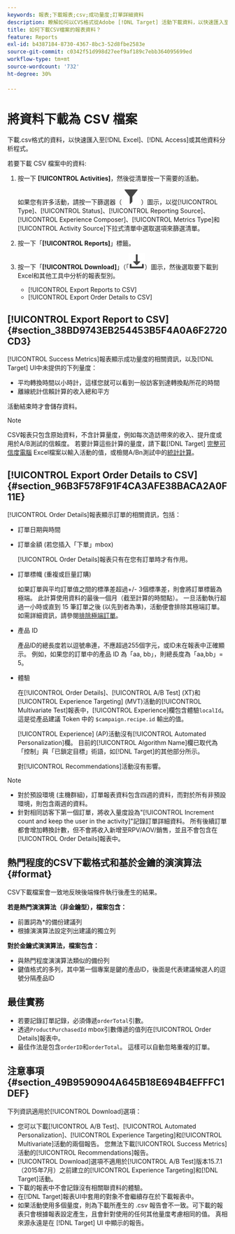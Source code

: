 ```yaml
---
keywords: 報表;下載報表;csv;成功量度;訂單詳細資料
description: 瞭解如何以CVS格式從Adobe [!DNL Target] 活動下載資料，以快速匯入至Excel、Access或其他資料分析程式。
title: 如何下載CSV檔案的報表資料？
feature: Reports
exl-id: b4387184-8730-4367-8bc3-52d8fbe2583e
source-git-commit: c0342f51d998d27eef9af189c7ebb364095699ed
workflow-type: tm+mt
source-wordcount: '732'
ht-degree: 30%

---
```


# 將資料下載為 CSV 檔案

下載.csv格式的資料，以快速匯入至[!DNL Excel]、[!DNL Access]或其他資料分析程式。

若要下載 CSV 檔案中的資料:

1. 按一下 **[!UICONTROL Activities]**，然後從清單按一下需要的活動。

   如果您有許多活動，請按一下篩選器（ ![篩選器圖示](/help/main/assets/icons/Filter.svg) ）圖示，以從[!UICONTROL Type]、[!UICONTROL Status]、[!UICONTROL Reporting Source]、[!UICONTROL Experience Composer]、[!UICONTROL Metrics Type]和[!UICONTROL Activity Source]下拉式清單中選取選項來篩選清單。

1. 按一下「**[!UICONTROL Reports]**」標籤。
1. 按一下「**[!UICONTROL Download]**」（「![下載」圖示](/help/main/assets/icons/Download.svg)）圖示，然後選取要下載到Excel和其他工具中分析的報表型別。

   * [!UICONTROL Export Reports to CSV]
   * [!UICONTROL Export Order Details to CSV]

## [!UICONTROL Export Report to CSV] {#section_38BD9743EB254453B5F4A0A6F2720CD3}

[!UICONTROL Success Metrics]報表顯示成功量度的相關資訊，以及[!DNL Target] UI中未提供的下列量度：

* 平均轉換時間以小時計，這樣您就可以看到一般訪客到達轉換點所花的時間
* 離線統計信賴計算的收入總和平方

活動結束時才會儲存資料。

>[!NOTE]
>
>CSV報表只包含原始資料，不含計算量度，例如每次造訪帶來的收入、提升度或用於A/B測試的信賴度。 若要計算這些計算的量度，請下載[!DNL Target] [完整可信度電腦](/help/main/assets/complete_confidence_calculator.xlsx) Excel檔案以輸入活動的值，或檢閱A/Bn測試中的[統計計算](/help/main/c-reports/statistical-methodology/statistical-calculations.md)。

## [!UICONTROL Export Order Details to CSV] {#section_96B3F578F91F4CA3AFE38BACA2A0F11E}

[!UICONTROL Order Details]報表顯示訂單的相關資訊，包括：

* 訂單日期與時間
* 訂單金額 (若您插入「下單」mbox)

  [!UICONTROL Order Details]報表只有在您有訂單時才有作用。

* 訂單標幟 (重複或巨量訂購)

  如果訂單與平均訂單值之間的標準差超過+/- 3個標準差，則會將訂單標籤為極端。 此計算使用資料的最後一個月（截至計算的時間點）。 一旦活動執行超過一小時或直到 15 筆訂單之後 (以先到者為準)，活動便會排除其極端訂單。如需詳細資訊，請參閱[排除極端訂單](/help/main/c-reports/c-report-settings/excluding-extreme-orders.md#task_2AE7743FFCDD466DAEEB720BE5F33DAA)。

* 產品 ID

  產品ID的總長度若以逗號串連，不應超過255個字元，或ID未在報表中正確顯示。 例如，如果您的訂單中的產品 ID 為「aa, bb」，則總長度為「aa,bb」= 5。

* 體驗

  在[!UICONTROL Order Details]、[!UICONTROL A/B Test] (XT)和[!UICONTROL Experience Targeting] (MVT)活動的[!UICONTROL Multivariate Test]報表中，[!UICONTROL Experience]欄包含體驗`localId`。 這是從產品建議 Token 中的 `$campaign.recipe.id` 輸出的值。

  [!UICONTROL Experience] (AP)活動沒有[!UICONTROL Automated Personalization]欄。 目前的[!UICONTROL Algorithm Name]欄已取代為「控制」與「已鎖定目標」術語，如[!DNL Target]的其他部分所示。

  對[!UICONTROL Recommendations]活動沒有影響。

>[!NOTE]
>
>* 對於預設環境 (主機群組)，訂單報表資料包含四週的資料，而對於所有非預設環境，則包含兩週的資料。
>* 針對相同訪客下第一個訂單，將收入量度設為&quot;[!UICONTROL Increment count and keep the user in the activity]&quot;記錄訂單詳細資料。 所有後續訂單都會增加轉換計數，但不會將收入新增至RPV/AOV/銷售，並且不會包含在[!UICONTROL Order Details]報表中。

## 熱門程度的CSV下載格式和基於金鑰的演演算法 {#format}

CSV下載檔案會一致地反映後端條件執行後產生的結果。

**若是熱門演演算法（非金鑰型），檔案包含：**

* 前置詞為*的備份建議列
* 根據演演算法設定列出建議的獨立列

**對於金鑰式演演算法，檔案包含：**

* 與熱門程度演演算法類似的備份列
* 鍵值格式的多列，其中第一個專案是鍵的產品ID，後面是代表建議候選人的逗號分隔產品ID

## 最佳實務

* 若要記錄訂單記錄，必須傳遞`orderTotal`引數。
* 透過`ProductPurchasedId` mbox引數傳遞的值列在[!UICONTROL Order Details]報表中。
* 最佳作法是包含`orderID`和`orderTotal`。 這樣可以自動忽略重複的訂單。

## 注意事項 {#section_49B9590904A645B18E694B4EFFFC1DEF}

下列資訊適用於[!UICONTROL Download]選項：

* 您可以下載[!UICONTROL A/B Test]、[!UICONTROL Automated Personalization]、[!UICONTROL Experience Targeting]和[!UICONTROL Multivariate]活動的兩個報告。 您無法下載[!UICONTROL Success Metrics]活動的[!UICONTROL Recommendations]報告。
* [!UICONTROL Download]選項不適用於[!UICONTROL A/B Test]版本15.7.1 （2015年7月）之前建立的[!UICONTROL Experience Targeting]和[!DNL Target]活動。
* 下載的報表中不會記錄沒有相關聯資料的體驗。
* 在[!DNL Target]報表UI中套用的對象不會繼續存在於下載報表中。
* 如果活動使用多個量度，則為下載所產生的 .csv 報告會不一致。可下載的報表只會根據報表設定產生，且會針對使用的任何其他量度考慮相同的值。 真相來源永遠是在 [!DNL Target] UI 中顯示的報告。
